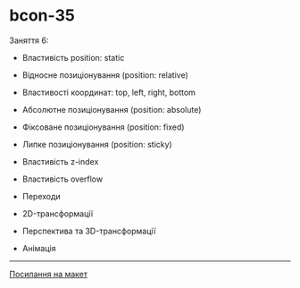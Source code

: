# bcon-35

Заняття 6:

- Властивість position: static
- Відносне позиціонування (position: relative)
- Властивості координат: top, left, right, bottom
- Абсолютне позиціонування (position: absolute)
- Фіксоване позиціонування (position: fixed)
- Липке позиціонування (position: sticky)
- Властивість z-index
- Властивість overflow

- Переходи
- 2D-трансформації
- Перспектива та 3D-трансформації
- Анімація

---

[Посилання на макет](https://www.figma.com/file/HuLzvwz8lprRLIFaCcnKYb/%D0%94%D0%B8%D0%B7%D0%B0%D0%B9%D0%BD-%D1%96%D0%BD%D1%82%D0%B5%D1%80'%D1%94%D1%80%D0%B0?node-id=0%3A1)
